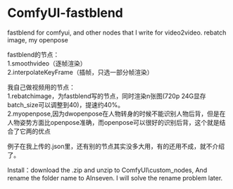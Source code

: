 # ComfyUI-fastblend
fastblend for comfyui, and other nodes that I write for video2video. rebatch image, my openpose

fastblend的节点：  
1.smoothvideo（逐帧渲染）  
2.interpolateKeyFrame（插帧，只选一部分帧渲染）

我自己做视频用的节点：  
1.rebatchimage，为fastblend写的节点，同时渲染n张图(720p 24G显存batch_size可以调整到40)，提速约40%。  
2.myopenpose,因为dwopenpose在人物转身的时候不能识别人物后背，但是在人物姿势方面比openpose准确，而openpose可以很好的识别后背，这个就是结合了它两的优点

例子在我上传的.json里，还有别的节点其实没多大用，有的还用不成，就不介绍了。

Install：download the .zip and unzip to ComfyUI\custom_nodes, And rename the folder name to AInseven. I will solve the rename problem later.


